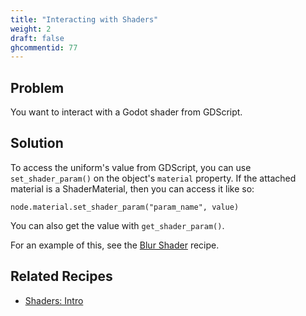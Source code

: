 ```yaml
---
title: "Interacting with Shaders"
weight: 2
draft: false
ghcommentid: 77
---
```


## Problem

You want to interact with a Godot shader from GDScript.

## Solution

To access the uniform's value from GDScript, you can use `set_shader_param()` on the object's `material` property. If the attached material is a ShaderMaterial, then you can access it like so:

```gdscript
node.material.set_shader_param("param_name", value)
```

You can also get the value with `get_shader_param()`.

For an example of this, see the [Blur Shader](/godot_recipes/3.x/shaders/blur/) recipe.

## Related Recipes

- [Shaders: Intro](/godot_recipes/3.x/shaders/intro/)